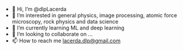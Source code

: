 - 👋 Hi, I’m @dlpLacerda
- 👀 I’m interested in general physics, image processing,  atomic force microscopy, rock physics and data science
- 🌱 I’m currently learning ML and deep learning
- 💞️ I’m looking to collaborate on ...
- 📫 How to reach me lacerda.dlp@gmail.com

<!---
dlpLacerda/dlpLacerda is a ✨ special ✨ repository because its `README.md` (this file) appears on your GitHub profile.
You can click the Preview link to take a look at your changes.
--->
